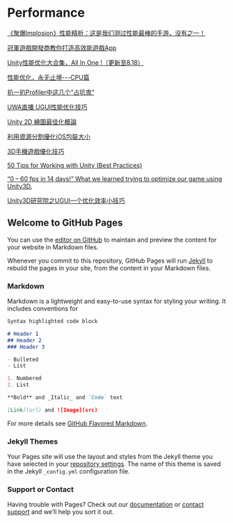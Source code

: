 # Performance
[《聚爆Implosion》性能精析：这是我们测过性能最棒的手游，没有之一！](http://mp.weixin.qq.com/s?__biz=MzI3MzA2MzE5Nw==&mid=2668904478&idx=1&sn=b7d7553f7c0c8bb76722b37d877c891e&chksm=f1c9ec6cc6be657a91ba67fb3b405030e31a628ce4d809e34d53070f0dc02ed3689be57e76bc&mpshare=1&scene=1&srcid=1020WuDPbpK6X5nSrgc3TVZj&from=singlemessage&isappinstalled=0#wechat_redirect)

[冠軍遊戲開發商教你打造高效能遊戲App](http://www.ithome.com.tw/news/92171)

[Unity性能优化大合集，All In One !（更新至8.18）](https://blog.uwa4d.com/archives/allinone.html)

[性能优化，永无止境---CPU篇](https://blog.uwa4d.com/archives/optimzation_cpu.html)

[扒一扒Profiler中这几个“占坑鬼”](https://blog.uwa4d.com/archives/presentandsync.html)

[UWA直播 UGUI性能优化技巧](https://v.qq.com/x/page/l0329fvbrfn.html)

[Unity 2D 繪圖最佳化概論](http://blog.chunfuchao.com/?p=555&variant=zh-tw)

[利用資源分割優化iOS包裝大小](http://unitytaiwan.blogspot.tw/2016/01/ios.html)

[3D手機遊戲優化技巧](https://www.youtube.com/watch?v=59ZlkuHAhvs)

[50 Tips for Working with Unity (Best Practices)](http://devmag.org.za/2012/07/12/50-tips-for-working-with-unity-best-practices/)

[“0 – 60 fps in 14 days!” What we learned trying to optimize our game using Unity3D.](http://www.gamasutra.com/blogs/AmirHFassihi/20130828/199134/0__60_fps_in_14_days_What_we_learned_trying_to_optimize_our_game_using_Unity3D.php)

[Unity3D研究院之UGUI一个优化效率小技巧](http://www.xuanyusong.com/archives/4006)

## Welcome to GitHub Pages

You can use the [editor on GitHub](https://github.com/ted10401/Unity-All-In-One/edit/master/README.md) to maintain and preview the content for your website in Markdown files.

Whenever you commit to this repository, GitHub Pages will run [Jekyll](https://jekyllrb.com/) to rebuild the pages in your site, from the content in your Markdown files.

### Markdown

Markdown is a lightweight and easy-to-use syntax for styling your writing. It includes conventions for

```markdown
Syntax highlighted code block

# Header 1
## Header 2
### Header 3

- Bulleted
- List

1. Numbered
2. List

**Bold** and _Italic_ and `Code` text

[Link](url) and ![Image](src)
```

For more details see [GitHub Flavored Markdown](https://guides.github.com/features/mastering-markdown/).

### Jekyll Themes

Your Pages site will use the layout and styles from the Jekyll theme you have selected in your [repository settings](https://github.com/ted10401/Unity-All-In-One/settings). The name of this theme is saved in the Jekyll `_config.yml` configuration file.

### Support or Contact

Having trouble with Pages? Check out our [documentation](https://help.github.com/categories/github-pages-basics/) or [contact support](https://github.com/contact) and we’ll help you sort it out.
